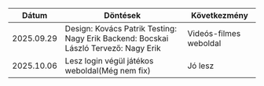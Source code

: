 | Dátum       |                                  Döntések                                |       Következmény         |
|-------------|---------------------------------------------------------------------------|--------------------------|
| 2025.09.29  | Design: Kovács Patrik Testing: Nagy Erik Backend: Bocskai László Tervező: Nagy Erik | Videós-filmes weboldal  |
| 2025.10.06  | Lesz login  végül játékos weboldal(Még nem fix) | Jó lesz |
